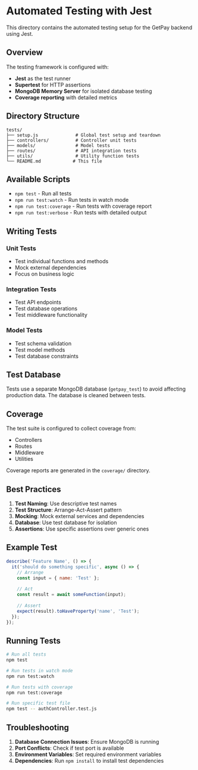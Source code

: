# Automated Testing with Jest

This directory contains the automated testing setup for the GetPay backend using Jest.

## Overview

The testing framework is configured with:
- **Jest** as the test runner
- **Supertest** for HTTP assertions
- **MongoDB Memory Server** for isolated database testing
- **Coverage reporting** with detailed metrics

## Directory Structure

```
tests/
├── setup.js              # Global test setup and teardown
├── controllers/          # Controller unit tests
├── models/               # Model tests
├── routes/               # API integration tests
├── utils/                # Utility function tests
└── README.md            # This file
```

## Available Scripts

- `npm test` - Run all tests
- `npm run test:watch` - Run tests in watch mode
- `npm run test:coverage` - Run tests with coverage report
- `npm run test:verbose` - Run tests with detailed output

## Writing Tests

### Unit Tests
- Test individual functions and methods
- Mock external dependencies
- Focus on business logic

### Integration Tests
- Test API endpoints
- Test database operations
- Test middleware functionality

### Model Tests
- Test schema validation
- Test model methods
- Test database constraints

## Test Database

Tests use a separate MongoDB database (`getpay_test`) to avoid affecting production data. The database is cleaned between tests.

## Coverage

The test suite is configured to collect coverage from:
- Controllers
- Routes
- Middleware
- Utilities

Coverage reports are generated in the `coverage/` directory.

## Best Practices

1. **Test Naming**: Use descriptive test names
2. **Test Structure**: Arrange-Act-Assert pattern
3. **Mocking**: Mock external services and dependencies
4. **Database**: Use test database for isolation
5. **Assertions**: Use specific assertions over generic ones

## Example Test

```javascript
describe('Feature Name', () => {
  it('should do something specific', async () => {
    // Arrange
    const input = { name: 'Test' };
    
    // Act
    const result = await someFunction(input);
    
    // Assert
    expect(result).toHaveProperty('name', 'Test');
  });
});
```

## Running Tests

```bash
# Run all tests
npm test

# Run tests in watch mode
npm run test:watch

# Run tests with coverage
npm run test:coverage

# Run specific test file
npm test -- authController.test.js
```

## Troubleshooting

1. **Database Connection Issues**: Ensure MongoDB is running
2. **Port Conflicts**: Check if test port is available
3. **Environment Variables**: Set required environment variables
4. **Dependencies**: Run `npm install` to install test dependencies
